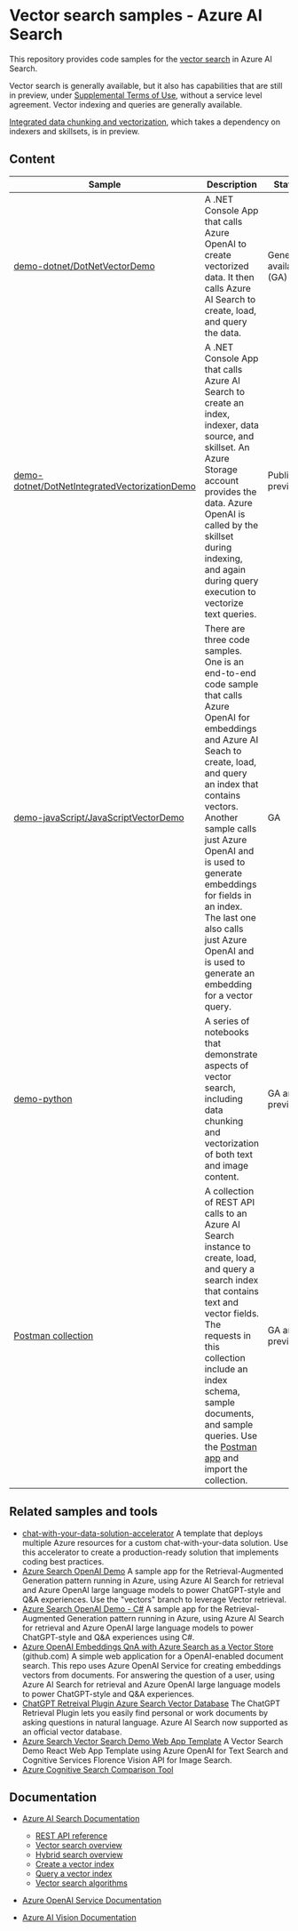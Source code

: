 # Vector search samples - Azure AI Search

This repository provides code samples for the [vector search](https://learn.microsoft.com/azure/search/vector-search-overview) in Azure AI Search.

Vector search is generally available, but it also has capabilities that are still in preview, under [Supplemental Terms of Use](https://azure.microsoft.com/support/legal/preview-supplemental-terms/), without a service level agreement. Vector indexing and queries are generally available. 

[Integrated data chunking and vectorization](https://learn.microsoft.com/azure/search/vector-search-integrated-vectorization), which takes a dependency on indexers and skillsets, is in preview.

## Content

| Sample | Description | Status |
| ------ | ------------|--------|
| [demo-dotnet/DotNetVectorDemo](demo-dotnet/DotNetVectorDemo/readme.md) | A .NET Console App that calls Azure OpenAI to create vectorized data. It then calls Azure AI Search to create, load, and query the data.| Generally available (GA) |
| [demo-dotnet/DotNetIntegratedVectorizationDemo](demo-dotnet/DotNetIntegratedVectorizationDemo/readme.md) | A .NET Console App that calls Azure AI Search to create an index, indexer, data source, and skillset. An Azure Storage account provides the data. Azure OpenAI is called by the skillset during indexing, and again during query execution to vectorize text queries. | Public preview |
| [demo-javaScript/JavaScriptVectorDemo](demo-javascript/JavaScriptVectorDemo/readme.md) | There are three code samples. One is an end-to-end code sample that calls Azure OpenAI for embeddings and Azure AI Seach to create, load, and query an index that contains vectors. Another sample calls just Azure OpenAI and is used to generate embeddings for fields in an index. The last one also calls just Azure OpenAI and is used to generate an embedding for a vector query. | GA |
| [demo-python](demo-python/readme.md) |  A series of notebooks that demonstrate aspects of vector search, including data chunking and vectorization of both text and image content. | GA and preview | 
| [Postman collection](postman-collection/Vector%20Search%20QuickStart.postman_collection%20v1.0.json)| A collection of REST API calls to an Azure AI Search instance to create, load, and query a search index that contains text and vector fields. The requests in this collection include an index schema, sample documents, and sample queries. Use the [Postman app](https://www.postman.com/downloads/) and import the collection. | GA and preview | 

## Related samples and tools

- [chat-with-your-data-solution-accelerator](https://github.com/Azure-Samples/chat-with-your-data-solution-accelerator) A template that deploys multiple Azure resources for a custom chat-with-your-data solution. Use this accelerator to create a production-ready solution that implements coding best practices.
- [Azure Search OpenAI Demo](https://github.com/Azure-Samples/azure-search-openai-demo/tree/vectors) A sample app for the Retrieval-Augmented Generation pattern running in Azure, using Azure AI Search for retrieval and Azure OpenAI large language models to power ChatGPT-style and Q&A experiences. Use the "vectors" branch to leverage Vector retrieval.
- [Azure Search OpenAI Demo - C#](https://github.com/Azure-Samples/azure-search-openai-demo-csharp/tree/feature/embeddingSearch) A sample app for the Retrieval-Augmented Generation pattern running in Azure, using Azure AI Search for retrieval and Azure OpenAI large language models to power ChatGPT-style and Q&A experiences using C#.
- [Azure OpenAI Embeddings QnA with Azure Search as a Vector Store](https://github.com/ruoccofabrizio/azure-open-ai-embeddings-qna) (github.com) A simple web application for a OpenAI-enabled document search. This repo uses Azure OpenAI Service for creating embeddings vectors from documents. For answering the question of a user, using Azure AI Search for retrieval and Azure OpenAI large language models to power ChatGPT-style and Q&A experiences.
- [ChatGPT Retreival Plugin Azure Search Vector Database](https://github.com/openai/chatgpt-retrieval-plugin/blob/main/README.md#azure-cognitive-search) The ChatGPT Retrieval Plugin lets you easily find personal or work documents by asking questions in natural language. Azure AI Search now supported as an official vector database.
- [Azure Search Vector Search Demo Web App Template](https://github.com/farzad528/azure-search-vector-search-demo) A Vector Search Demo React Web App Template using Azure OpenAI for Text Search and Cognitive Services Florence Vision API for Image Search.
- [Azure Cognitive Search Comparison Tool](https://github.com/Azure-Samples/azure-search-comparison-tool)

## Documentation

- [Azure AI Search Documentation](https://learn.microsoft.com/azure/search/)

  - [REST API reference](https://learn.microsoft.com/rest/api/searchservice/)
  - [Vector search overview](https://learn.microsoft.com/azure/search/vector-search-overview)
  - [Hybrid search overview](https://learn.microsoft.com/azure/search/vector-search-overview)
  - [Create a vector index](https://learn.microsoft.com/azure/search/vector-search-how-to-create-index)
  - [Query a vector index](https://learn.microsoft.com/azure/search/vector-search-how-to-query)
  - [Vector search algorithms](https://learn.microsoft.com/azure/search/vector-search-ranking)

- [Azure OpenAI Service Documentation](https://learn.microsoft.com/azure/cognitive-services/openai/)

- [Azure AI Vision Documentation](https://learn.microsoft.com/azure/cognitive-services/computer-vision/)
